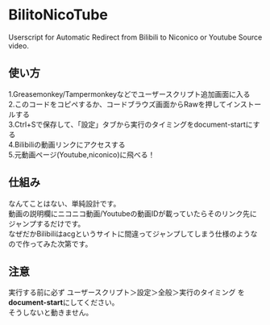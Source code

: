# BilitoNicoTube
Userscript for Automatic Redirect from Bilibili to Niconico or Youtube Source video.

## 使い方
1.Greasemonkey/Tampermonkeyなどでユーザースクリプト追加画面に入る      
2.このコードをコピペするか、コードブラウズ画面からRawを押してインストールする   
3.Ctrl+Sで保存して、「設定」タブから実行のタイミングをdocument-startにする  
4.Bilibiliの動画リンクにアクセスする    
5.元動画ページ(Youtube,niconico)に飛べる！    

## 仕組み
なんてことはない、単純設計です。    
動画の説明欄にニコニコ動画/Youtubeの動画IDが載っていたらそのリンク先にジャンプするだけです。    
なぜだかBilibiliはacgというサイトに間違ってジャンプしてしまう仕様のようなので作ってみた次第です。   

## 注意
実行する前に必ず ユーザースクリプト＞設定＞全般＞実行のタイミング を**document-start**にしてください。    
そうしないと動きません。
